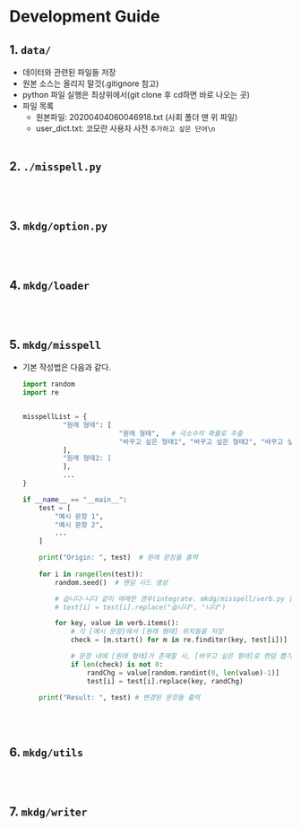# Development Guide
## 1. ```data/```
* 데이터와 관련된 파일들 저장
* 원본 소스는 올리지 말것(.gitignore 참고)
* python 파일 실행은 최상위에서(git clone 후 cd하면 바로 나오는 곳)
* 파일 목록
  * 원본파일: 20200404060046918.txt (사회 폴더 맨 위 파일)
  * user_dict.txt: 코모란 사용자 사전 ```추가하고 싶은 단어\n```
<br><br>

## 2. ```./misspell.py```
<br><br>

## 3. ```mkdg/option.py```
<br><br>

## 4. ```mkdg/loader```
<br><br>

## 5. ```mkdg/misspell```
* 기본 작성법은 다음과 같다.
  ```python 
  import random
  import re


  misspellList = {
            "원래 형태": [
                          "원래 형태",   # 극소수의 확률로 추출
                          "바꾸고 싶은 형태1", "바꾸고 싶은 형태2", "바꾸고 싶은 형태3", ...
            ],
            "원래 형태2: [
            ],
            ...
  }

  if __name__ == "__main__":
      test = [
          "예시 문장 1",
          "예시 문장 2",
          ...
      ]

      print("Origin: ", test)  # 원래 문장들 출력
 
      for i in range(len(test)):
          random.seed()  # 랜덤 시드 생성
  
          # 습니다-니다 같이 애매한 경우(integrate. mkdg/misspell/verb.py 참고)
          # test[i] = test[i].replace("습니다", "니다")  
  
          for key, value in verb.items():
              # 각 [예시 문장]에서 [원래 형태] 위치들을 저장
              check = [m.start() for m in re.finditer(key, test[i])]

              # 문장 내에 [원래 형태]가 존재할 시, [바꾸고 싶은 형태]로 랜덤 뽑기 및 변환
              if len(check) is not 0:
                  randChg = value[random.randint(0, len(value)-1)]
                  test[i] = test[i].replace(key, randChg)

      print("Result: ", test) # 변경된 문장들 출력
  ```
<br><br>

## 6. ```mkdg/utils```
<br><br>

## 7. ```mkdg/writer```

